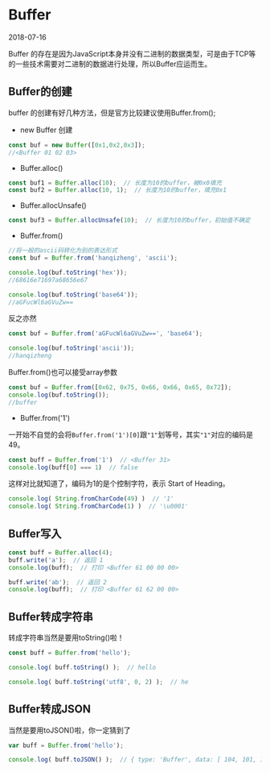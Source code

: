 # Buffer

2018-07-16

Buffer 的存在是因为JavaScript本身并没有二进制的数据类型，可是由于TCP等的一些技术需要对二进制的数据进行处理，所以Buffer应运而生。

## Buffer的创建
buffer 的创建有好几种方法，但是官方比较建议使用Buffer.from();

- new Buffer 创建
```js
const buf = new Buffer([0x1,0x2,0x3]);
//<Buffer 01 02 03>
```
- Buffer.alloc()
```js
const buf1 = Buffer.alloc(10);  // 长度为10的buffer，被0x0填充
const buf2 = Buffer.alloc(10, 1);  // 长度为10的buffer，填充0x1
```
- Buffer.allocUnsafe()
```js
const buf3 = Buffer.allocUnsafe(10);  // 长度为10的buffer，初始值不确定
```
- Buffer.from()
```js
//将一般的ascii码转化为别的表达形式
const buf = Buffer.from('hanqizheng', 'ascii');

console.log(buf.toString('hex'));
//68616e71697a68656e67

console.log(buf.toString('base64'));
//aGFucWl6aGVuZw==
```
反之亦然
```js
const buf = Buffer.from('aGFucWl6aGVuZw==', 'base64');

console.log(buf.toString('ascii'));
//hanqizheng
```
Buffer.from()也可以接受array参数
```js
const buf = Buffer.from([0x62, 0x75, 0x66, 0x66, 0x65, 0x72]);
console.log(buf.toString());
//buffer
```
- Buffer.from('1')

一开始不自觉的会将`Buffer.from('1')[0]`跟`"1"`划等号，其实`"1"`对应的编码是49。

```js
const buff = Buffer.from('1')  // <Buffer 31>
console.log(buff[0] === 1)  // false
```

这样对比就知道了，编码为1的是个控制字符，表示 Start of Heading。

```js
console.log( String.fromCharCode(49) )  // '1'
console.log( String.fromCharCode(1) )  // '\u0001'
```
## Buffer写入
```js
const buff = Buffer.alloc(4);
buff.write('a');  // 返回 1
console.log(buff);  // 打印 <Buffer 61 00 00 00>

buff.write('ab');  // 返回 2
console.log(buff);  // 打印 <Buffer 61 62 00 00>
```

## Buffer转成字符串
转成字符串当然是要用toString()啦！
```js
const buff = Buffer.from('hello');

console.log( buff.toString() );  // hello

console.log( buff.toString('utf8', 0, 2) );  // he
```

## Buffer转成JSON
当然是要用toJSON()啦，你一定猜到了
```js
var buff = Buffer.from('hello');

console.log( buff.toJSON() );  // { type: 'Buffer', data: [ 104, 101, 108, 108, 111 ] }
```

